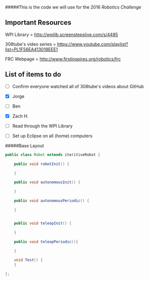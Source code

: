 #####This is the code we will use for the 2016 *Robotics Challenge*

Important Resources
-------------------

WPI Library = http://wpilib.screenstepslive.com/s/4485

308tube's video series = https://www.youtube.com/playlist?list=PL1F56EA413018EEE1

FRC Webpage = http://www.firstinspires.org/robotics/frc

List of items to do
-------------------

- [ ] Confirm everyone watched all of 308tube's videos about GitHub
 - [X] Jorge
 - [ ] Ben
 - [X] Zach H.
- [ ] Read through the WPI Library
- [ ] Set up Eclipse on all (home) computers


#####Base Layout
```java
public class Robot extends iteritiveRobot {
	
	public void robotInit() {
	
	}
	
	public void autonomousInit() {
	
	}
	
	public void autonomousPeriodic() {
		
	}
	

	public void teleopInit() {
		
	}
	
	public void teleopPeriodic(){
		
	}
	
	void Test() {
	}
	
};
```
